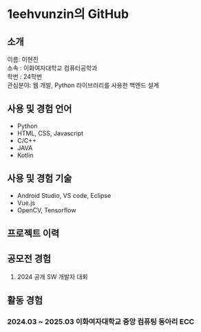 # 1eehvunzin의 GitHub

## 소개
이름: 이현진<br>
소속 : 이화여자대학교 컴퓨터공학과<br>
학번 : 24학번<br>
관심분야: 웹 개발, Python 라이브러리를 사용한 백엔드 설계<br>

## 사용 및 경험 언어
+ Python
+ HTML, CSS, Javascript
+ C/C++
+ JAVA
+ Kotlin

## 사용 및 경험 기술
+ Android Studio, VS code, Eclipse
+ Vue.js
+ OpenCV, Tensorflow

## 프로젝트 이력
### 

## 공모전 경험
1. 2024 공개 SW 개발자 대회

<!--## 코딩, 알고리즘 대회 경험
1. 

## 수상 이력-->

## 활동 경험
### 2024.03 ~ 2025.03 이화여자대학교 중앙 컴퓨팅 동아리 ECC
  
